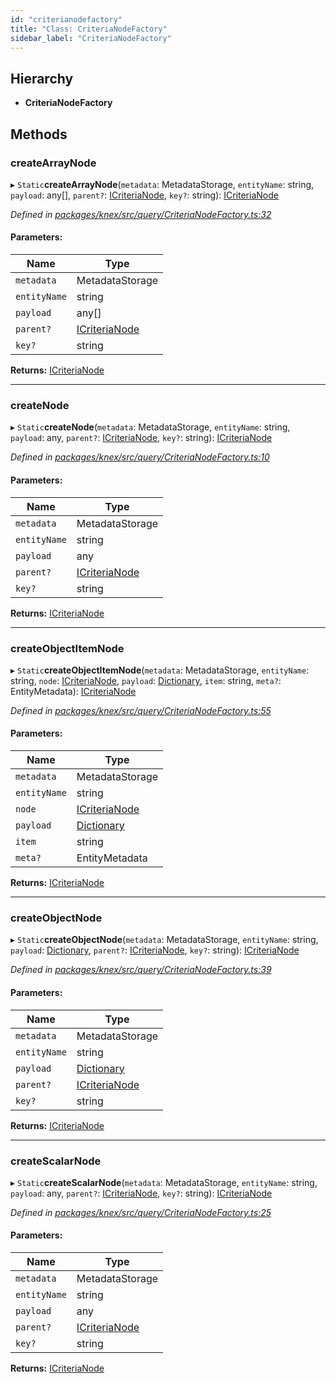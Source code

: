```yaml
---
id: "criterianodefactory"
title: "Class: CriteriaNodeFactory"
sidebar_label: "CriteriaNodeFactory"
---
```


## Hierarchy

* **CriteriaNodeFactory**

## Methods

### createArrayNode

▸ `Static`**createArrayNode**(`metadata`: MetadataStorage, `entityName`: string, `payload`: any[], `parent?`: [ICriteriaNode](../interfaces/icriterianode.md), `key?`: string): [ICriteriaNode](../interfaces/icriterianode.md)

*Defined in [packages/knex/src/query/CriteriaNodeFactory.ts:32](https://github.com/mikro-orm/mikro-orm/blob/18b580bb42/packages/knex/src/query/CriteriaNodeFactory.ts#L32)*

#### Parameters:

Name | Type |
------ | ------ |
`metadata` | MetadataStorage |
`entityName` | string |
`payload` | any[] |
`parent?` | [ICriteriaNode](../interfaces/icriterianode.md) |
`key?` | string |

**Returns:** [ICriteriaNode](../interfaces/icriterianode.md)

___

### createNode

▸ `Static`**createNode**(`metadata`: MetadataStorage, `entityName`: string, `payload`: any, `parent?`: [ICriteriaNode](../interfaces/icriterianode.md), `key?`: string): [ICriteriaNode](../interfaces/icriterianode.md)

*Defined in [packages/knex/src/query/CriteriaNodeFactory.ts:10](https://github.com/mikro-orm/mikro-orm/blob/18b580bb42/packages/knex/src/query/CriteriaNodeFactory.ts#L10)*

#### Parameters:

Name | Type |
------ | ------ |
`metadata` | MetadataStorage |
`entityName` | string |
`payload` | any |
`parent?` | [ICriteriaNode](../interfaces/icriterianode.md) |
`key?` | string |

**Returns:** [ICriteriaNode](../interfaces/icriterianode.md)

___

### createObjectItemNode

▸ `Static`**createObjectItemNode**(`metadata`: MetadataStorage, `entityName`: string, `node`: [ICriteriaNode](../interfaces/icriterianode.md), `payload`: [Dictionary](../index.md#dictionary), `item`: string, `meta?`: EntityMetadata): [ICriteriaNode](../interfaces/icriterianode.md)

*Defined in [packages/knex/src/query/CriteriaNodeFactory.ts:55](https://github.com/mikro-orm/mikro-orm/blob/18b580bb42/packages/knex/src/query/CriteriaNodeFactory.ts#L55)*

#### Parameters:

Name | Type |
------ | ------ |
`metadata` | MetadataStorage |
`entityName` | string |
`node` | [ICriteriaNode](../interfaces/icriterianode.md) |
`payload` | [Dictionary](../index.md#dictionary) |
`item` | string |
`meta?` | EntityMetadata |

**Returns:** [ICriteriaNode](../interfaces/icriterianode.md)

___

### createObjectNode

▸ `Static`**createObjectNode**(`metadata`: MetadataStorage, `entityName`: string, `payload`: [Dictionary](../index.md#dictionary), `parent?`: [ICriteriaNode](../interfaces/icriterianode.md), `key?`: string): [ICriteriaNode](../interfaces/icriterianode.md)

*Defined in [packages/knex/src/query/CriteriaNodeFactory.ts:39](https://github.com/mikro-orm/mikro-orm/blob/18b580bb42/packages/knex/src/query/CriteriaNodeFactory.ts#L39)*

#### Parameters:

Name | Type |
------ | ------ |
`metadata` | MetadataStorage |
`entityName` | string |
`payload` | [Dictionary](../index.md#dictionary) |
`parent?` | [ICriteriaNode](../interfaces/icriterianode.md) |
`key?` | string |

**Returns:** [ICriteriaNode](../interfaces/icriterianode.md)

___

### createScalarNode

▸ `Static`**createScalarNode**(`metadata`: MetadataStorage, `entityName`: string, `payload`: any, `parent?`: [ICriteriaNode](../interfaces/icriterianode.md), `key?`: string): [ICriteriaNode](../interfaces/icriterianode.md)

*Defined in [packages/knex/src/query/CriteriaNodeFactory.ts:25](https://github.com/mikro-orm/mikro-orm/blob/18b580bb42/packages/knex/src/query/CriteriaNodeFactory.ts#L25)*

#### Parameters:

Name | Type |
------ | ------ |
`metadata` | MetadataStorage |
`entityName` | string |
`payload` | any |
`parent?` | [ICriteriaNode](../interfaces/icriterianode.md) |
`key?` | string |

**Returns:** [ICriteriaNode](../interfaces/icriterianode.md)
